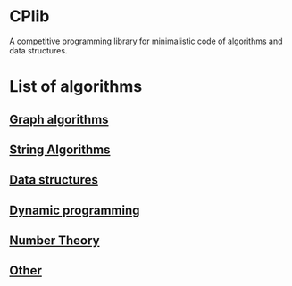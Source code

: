 # CPlib
A competitive programming library for minimalistic code of algorithms and data structures.

# List of algorithms

## [Graph algorithms](https://github.com/dgharsallah/cplib/tree/master/Graph%20algorithms)
## [String Algorithms](https://github.com/dgharsallah/cplib/tree/master/String%20algorithms)
## [Data structures](https://github.com/dgharsallah/cplib/tree/master/Data%20structures)
## [Dynamic programming](https://github.com/dgharsallah/cplib/tree/master/DP)
## [Number Theory](https://github.com/dgharsallah/cplib/tree/master/Number%20theory)
## [Other](https://github.com/dgharsallah/cplib/tree/master/Other)

